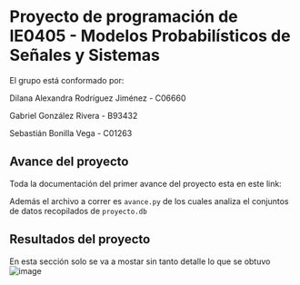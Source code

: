 # Proyecto de programación de IE0405 - Modelos Probabilísticos de Señales y Sistemas
El grupo está conformado por:

Dilana Alexandra Rodríguez Jiménez - C06660

Gabriel González Rivera            - B93432

Sebastián Bonilla Vega             - C01263

## Avance del proyecto
Toda la documentación del primer avance del proyecto esta en este link:

Además el archivo a correr es `avance.py` de los cuales analiza el conjuntos de datos recopilados de `proyecto.db`


## Resultados del  proyecto
En esta sección solo se va a mostar sin tanto detalle lo que se obtuvo
![image](https://github.com/user-attachments/assets/ed4ec82b-a1ed-4d55-9da4-614e0ddb373a)
